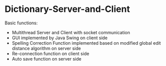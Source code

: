 # Dictionary-Server-and-Client
Basic functions:
* Multithread Server and Client with socket communication
* GUI implemented by Java Swing on client side
* Spelling Correction Function implemented based on modified global edit distance algorithm on server side
* Re-connection function on client side
* Auto save function on server side
